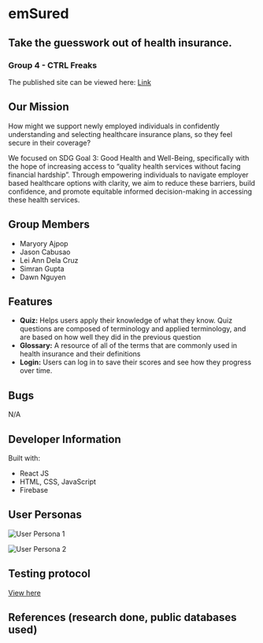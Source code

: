 # emSured
## Take the guesswork out of health insurance.
### Group 4 - CTRL Freaks
The published site can be viewed here: [Link](https://emsured.web.app/)

## Our Mission

How might we support newly employed individuals in confidently understanding and selecting healthcare insurance plans, so they feel secure in their coverage? 

We focused on SDG Goal 3: Good Health and Well-Being, specifically with the hope of increasing access to “quality health services without facing financial hardship”. Through empowering individuals to navigate employer based healthcare options with clarity, we aim to reduce these barriers, build confidence, and promote equitable informed decision-making in accessing these health services. 

## Group Members
- Maryory Ajpop
- Jason Cabusao 
- Lei Ann Dela Cruz
- Simran Gupta
- Dawn Nguyen

## Features
- **Quiz:** Helps users apply their knowledge of what they know. Quiz questions are composed of terminology and applied terminology, and are based on how well they did in the previous question
- **Glossary:** A resource of all of the terms that are commonly used in health insurance and their definitions
- **Login:** Users can log in to save their scores and see how they progress over time.


## Bugs 
N/A

## Developer Information
Built with:
- React JS
- HTML, CSS, JavaScript
- Firebase

## User Personas
![User Persona 1](https://github.com/user-attachments/assets/af297d36-6236-452a-9101-976b84cc8c31)

![User Persona 2](https://github.com/user-attachments/assets/7cf72b22-ffa5-4abc-b1f8-70eb6cccc3c0)


## Testing protocol
[View here](testing-protocol.pdf)

## References (research done, public databases used)
